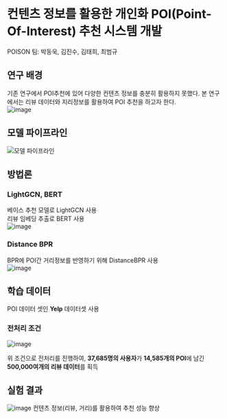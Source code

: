 # 컨텐츠 정보를 활용한 개인화 POI(Point-Of-Interest) 추천 시스템 개발
POISON 팀: 박동욱, 김진수, 김태희, 최범규  

## 연구 배경
기존 연구에서 POI추천에 있어 다양한 컨텐츠 정보를 충분히 활용하지 못했다. 본 연구에서는 리뷰 데이터와 지리정보를 활용하여 POI 추천을 하고자 한다.  
![image](https://github.com/user-attachments/assets/68b0d3ba-1333-42b3-a5cc-c8496181f5a9)

## 모델 파이프라인
![모델 파이프라인](https://github.com/user-attachments/assets/05967621-ed68-4951-92bf-1b15f182d82e)

## 방법론
### LightGCN, BERT
베이스 추천 모델로 LightGCN 사용  
리뷰 임베딩 추출로 BERT 사용  
![image](https://github.com/user-attachments/assets/b6d27e1b-b21b-4808-a1db-d7ee636f7618)  
### Distance BPR
BPR에 POI간 거리정보를 반영하기 위해 DistanceBPR 사용  
![image](https://github.com/user-attachments/assets/d484fdb5-4148-4e98-976a-e8469d3aa39d)

## 학습 데이터
POI 데이터 셋인 **Yelp** 데이터셋 사용
### 전처리 조건
![image](https://github.com/user-attachments/assets/6c5f5f54-c31a-4c20-b9ca-ad6c33d8b1d5)

위 조건으로 전처리를 진행하여, **37,685명의 사용자**가 **14,585개의 POI**에 남긴 **500,000여개의 리뷰 데이터**를 획득

## 실험 결과
![image](https://github.com/user-attachments/assets/ba81c86a-3709-416a-9e2a-0606d6368433)
컨텐츠 정보(리뷰, 거리)를 활용하여 추천 성능 향상
